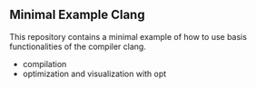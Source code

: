 ## Minimal Example Clang

This repository contains a minimal example of how to use basis functionalities of the compiler clang.

- compilation
- optimization and visualization with opt